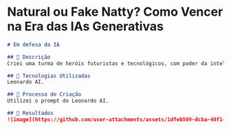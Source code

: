 # Natural ou Fake Natty? Como Vencer na Era das IAs Generativas


```markdown
# Em defesa da IA

## 📒 Descrição
Criei uma turma de heróis futuristas e tecnológicos, com poder da inteligência artifical, indo lutar para defender o mundo de sua contraparte malvada (a má utilização da IA).

## 🤖 Tecnologias Utilizadas
Leonardo AI.

## 🧐 Processo de Criação
Utilizei o prompt do Leonardo AI.

## 🚀 Resultados
![image](https://github.com/user-attachments/assets/1dfeb509-dcba-40f1-8725-dab7e01765aa)
